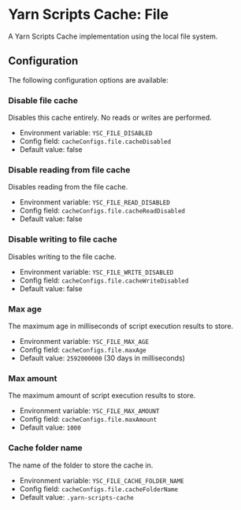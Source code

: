 # Yarn Scripts Cache: File

A Yarn Scripts Cache implementation using the local file system.

## Configuration

The following configuration options are available:

### Disable file cache

Disables this cache entirely. No reads or writes are performed.

* Environment variable: `YSC_FILE_DISABLED`
* Config field: `cacheConfigs.file.cacheDisabled`
* Default value: false

### Disable reading from file cache

Disables reading from the file cache.

* Environment variable: `YSC_FILE_READ_DISABLED`
* Config field: `cacheConfigs.file.cacheReadDisabled`
* Default value: false

### Disable writing to file cache

Disables writing to the file cache.

* Environment variable: `YSC_FILE_WRITE_DISABLED`
* Config field: `cacheConfigs.file.cacheWriteDisabled`
* Default value: false

### Max age

The maximum age in milliseconds of script execution results to store.

* Environment variable: `YSC_FILE_MAX_AGE`
* Config field: `cacheConfigs.file.maxAge`
* Default value: `2592000000` (30 days in milliseconds)

### Max amount

The maximum amount of script execution results to store.

* Environment variable: `YSC_FILE_MAX_AMOUNT`
* Config field: `cacheConfigs.file.maxAmount`
* Default value: `1000`

### Cache folder name

The name of the folder to store the cache in.

* Environment variable: `YSC_FILE_CACHE_FOLDER_NAME`
* Config field: `cacheConfigs.file.cacheFolderName`
* Default value: `.yarn-scripts-cache`

